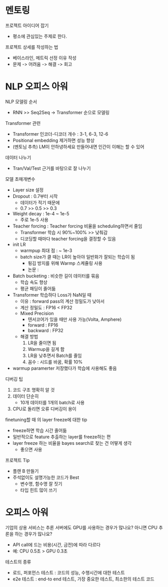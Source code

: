 # 멘토링

프로젝트 아이디어 잡기
- 평소에 관심있는 주제로 한다.

프로젝트 상세를 작성하는 법
- 베이스라인, 메트릭 선정 이유 작성
- 문제 -> 어려움 -> 해결 -> 회고

# NLP 오피스 아워
NLP 모델링 순서
- RNN >> Seq2Seq -> Transformer 순으로 모델링

Transformer 관련
- Transformer 인코더-디코더 개수 : 3-1, 6-3, 12-6
- Positional embedding 제거하면 성능 향상
- (멘토님 추측) LM이 안하녕하세요 만들어내면 인간이 이해는 할 수 있어

데이터 나누기
- Tran/Val/Test 근거를 바탕으로 잘 나누기

모델 초매개변수
- Layer size 설정
- Dropout : 0.7부터 시작
    - 데이터가 적기 때문에
    - 0.7 >> 0.5 >> 0.3
- Weight decay : 1e-4 ~ 1e-5
    - 주로 1e-5 사용
- Teacher forcing : Teacher forcing 비율을 scheduling하면서 줄임
    - Transformer 학습 시 90%~100% >> 낮춰감
    - 디코딩할 때마다 teacher forcing을 결정할 수 있음 
- init LR
    - warmpup 최대 점 : ~ 1e-3
    - batch size가 클 때는 LR이 높아야 일반화가 잘되는 학습이 됨
        - 튕김 방지를 위해 Warmp 스케쥴링 사용
        - 논문 : 
- Batch bucketing : 비슷한 길이 데이터를 묶음
    - 학습 속도 향상
    - 평균 패딩이 줄어듦
- Transformer 학습하다 Loss가 NaN일 때
    - 이유 : forward pass의 계산 정밀도가 낮아서
    - 계산 정밀도 : FP16 < FP32 
    - Mixed Precision
        - 텐서코어가 있을 때만 사용 가능(Volta, Amphere)
        - forward : FP16
        - backward : FP32
    - 해결 방법
        1. LR을 줄이면 됨
        2. Warmup을 길게 함
        3. LR을 낮추면서 Batch를 줄임
        4. 꼼수 : 시드를 바꿈, 확률 10%
- warmup paramerter 저장했다가 학습에 사용해도 좋음

디버깅 팁
1. 코드 구조 명확히 알 것
2. 데이터 단순히
    - 10개 데이터를 1개의 batch로 사용
3. CPU로 돌리면 오류 디버깅이 용이

finetuning할 때 의 layer freeze에 대한 tip
- freeze하면 학습 시간 줄어듦
- 일반적으로 feature 추출하는 layer를 freeze하는 편
- layer freeze 하는 비율을 bayes search로 찾는 건 어떻게 생각
    - 좋으면 사용

프로젝트 Tip
- 플랜 B 만들기
- 주석없이도 설명가능한 코드가 Best
    - 변수명, 함수명 잘 짓기
    - 타입 힌트 많이 쓰기


# 오피스 아워

기업의 상용 서비스는 추론 서버에도 GPU를 사용하는 경우가 많나요? 아니면 CPU 추론을 하는 경우가 많나요?
- API call에 드는 비용(시간, 금전)에 따라 다르다
- 예: CPU 0.5초 > GPU 0.3초

테스트의 종류
- 로드, 퍼포먼스 테스트 : 코드의 성능, 수행시간에 대한 테스트
- e2e 테스트 : end-to end 테스트, 가장 중요한 테스트, 최소한의 테스트 코드

